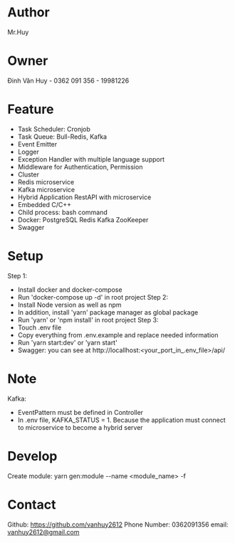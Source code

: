 # Author 
Mr.Huy
# Owner 
Đinh Văn Huy - 0362 091 356 - 19981226

# Feature
+ Task Scheduler: Cronjob
+ Task Queue: Bull-Redis, Kafka
+ Event Emitter
+ Logger
+ Exception Handler with multiple language support
+ Middleware for Authentication, Permission
+ Cluster
+ Redis microservice
+ Kafka microservice
+ Hybrid Application RestAPI with microservice
+ Embedded C/C++
+ Child process: bash command 
+ Docker:
  PostgreSQL
  Redis
  Kafka
  ZooKeeper
+ Swagger

# Setup
Step 1:
  + Install docker and docker-compose
  + Run 'docker-compose up -d' in root project
Step 2:
  + Install Node version as well as npm
  + In addition, install 'yarn' package manager as global package
  + Run 'yarn' or 'npm install' in root project
Step 3:
  + Touch .env file
  + Copy everything from .env.example and replace needed information
  + Run 'yarn start:dev' or 'yarn start'
  + Swagger: you can see at http://locallhost:<your_port_in_.env_file>/api/

# Note
Kafka:
  + EventPattern must be defined in Controller
  + In .env file, KAFKA_STATUS = 1. Because the application must connect to microservice to become a hybrid server

# Develop
Create module: yarn gen:module --name <module_name> -f   

# Contact
Github: https://github.com/vanhuy2612
Phone Number: 0362091356
email: vanhuy2612@gmail.com